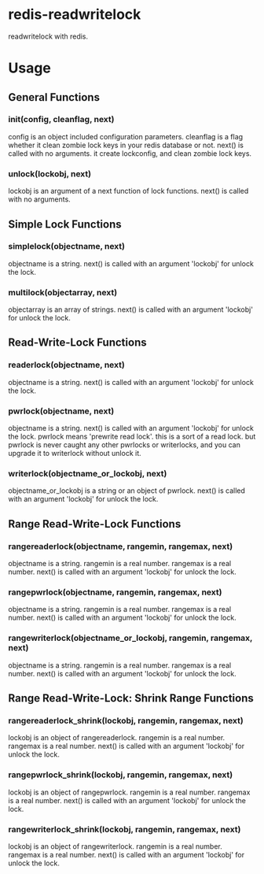 # redis-readwritelock

readwritelock with redis.

# Usage

## General Functions

### init(config, cleanflag, next)

config is an object included configuration parameters.
cleanflag is a flag whether it clean zombie lock keys in your redis database or not.
next() is called with no arguments.
it create lockconfig, and clean zombie lock keys.

### unlock(lockobj, next)

lockobj is an argument of a next function of lock functions.
next() is called with no arguments.

## Simple Lock Functions

### simplelock(objectname, next)

objectname is a string.
next() is called with an argument 'lockobj' for unlock the lock.

### multilock(objectarray, next)

objectarray is an array of strings.
next() is called with an argument 'lockobj' for unlock the lock.

## Read-Write-Lock Functions

### readerlock(objectname, next)

objectname is a string.
next() is called with an argument 'lockobj' for unlock the lock.

### pwrlock(objectname, next)

objectname is a string.
next() is called with an argument 'lockobj' for unlock the lock.
pwrlock means 'prewrite read lock'. this is a sort of a read lock. but pwrlock is never caught any other pwrlocks or writerlocks, and you can upgrade it to writerlock without unlock it.

### writerlock(objectname_or_lockobj, next)

objectname_or_lockobj is a string or an object of pwrlock.
next() is called with an argument 'lockobj' for unlock the lock.

## Range Read-Write-Lock Functions

### rangereaderlock(objectname, rangemin, rangemax, next)

objectname is a string.
rangemin is a real number.
rangemax is a real number.
next() is called with an argument 'lockobj' for unlock the lock.

### rangepwrlock(objectname, rangemin, rangemax, next)

objectname is a string.
rangemin is a real number.
rangemax is a real number.
next() is called with an argument 'lockobj' for unlock the lock.

### rangewriterlock(objectname_or_lockobj, rangemin, rangemax, next)

objectname is a string.
rangemin is a real number.
rangemax is a real number.
next() is called with an argument 'lockobj' for unlock the lock.

## Range Read-Write-Lock: Shrink Range Functions

### rangereaderlock_shrink(lockobj, rangemin, rangemax, next)

lockobj is an object of rangereaderlock.
rangemin is a real number.
rangemax is a real number.
next() is called with an argument 'lockobj' for unlock the lock.

### rangepwrlock_shrink(lockobj, rangemin, rangemax, next)

lockobj is an object of rangepwrlock.
rangemin is a real number.
rangemax is a real number.
next() is called with an argument 'lockobj' for unlock the lock.

### rangewriterlock_shrink(lockobj, rangemin, rangemax, next)

lockobj is an object of rangewriterlock.
rangemin is a real number.
rangemax is a real number.
next() is called with an argument 'lockobj' for unlock the lock.

